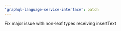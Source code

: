 ```yaml
---
'graphql-language-service-interface': patch
---
```


Fix major issue with non-leaf types receiving insertText
